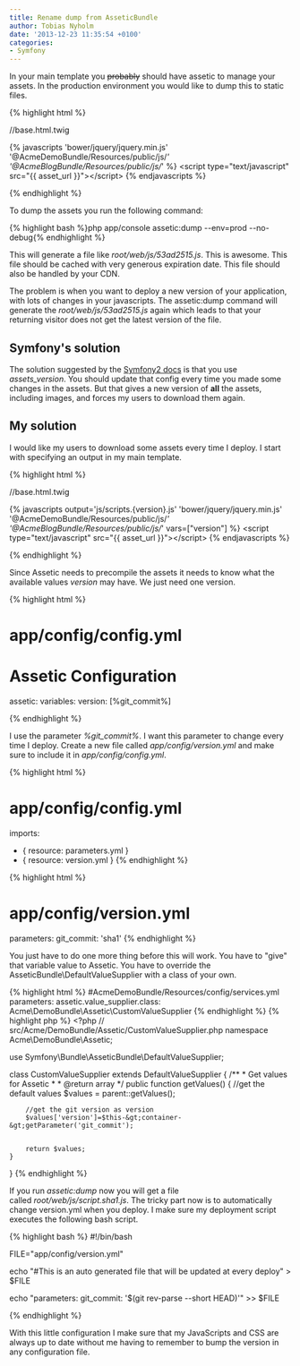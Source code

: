 ```yaml
---
title: Rename dump from AsseticBundle
author: Tobias Nyholm
date: '2013-12-23 11:35:54 +0100'
categories:
- Symfony
---
```


In your main template you <span style="text-decoration: line-through;">probably</span> should have assetic to manage your assets. In the production environment you would like to dump this to static files.


{% highlight html %}


//base.html.twig


\{\% javascripts
 'bower/jquery/jquery.min.js'
 '@AcmeDemoBundle/Resources/public/js/*'
 '@AcmeBlogBundle/Resources/public/js/*'
\%\}
 &lt;script type=&quot;text/javascript&quot; src=&quot;{{ asset_url }}&quot;&gt;&lt;/script&gt;
 \{\% endjavascripts \%\}


{% endhighlight %}


To dump the assets you run the following command:


{% highlight bash %}php app/console assetic:dump --env=prod --no-debug{% endhighlight %}


This will generate a file like <em>root/web/js/53ad2515.js</em>. This is awesome. This file should be cached with very generous expiration date. This file should also be handled by your CDN.


The problem is when you want to deploy a new version of your application, with lots of changes in your javascripts. The assetic:dump command will generate the <em>root/web/js/53ad2515.js</em> again which leads to that your returning visitor does not get the latest version of the file.

<h2>Symfony's solution</h2>

The solution suggested by the <a href="http://symfony.com/doc/current/reference/configuration/framework.html#ref-framework-assets-version">Symfony2 docs</a> is that you use <em>assets_version</em>. You should update that config every time you made some changes in the assets. But that gives a new version of <strong>all</strong> the assets, including images, and forces my users to download them again.

<h2>My solution</h2>

I would like my users to download some assets every time I deploy. I start with specifying an output in my main template.


{% highlight html %}


//base.html.twig


\{\% javascripts output='js/scripts.{version}.js'
'bower/jquery/jquery.min.js'
'@AcmeDemoBundle/Resources/public/js/*'
'@AcmeBlogBundle/Resources/public/js/*'
 vars=[&quot;version&quot;]
\%\}
&lt;script type=&quot;text/javascript&quot; src=&quot;{{ asset_url }}&quot;&gt;&lt;/script&gt;
\{\% endjavascripts \%\}


{% endhighlight %}


Since Assetic needs to precompile the assets it needs to know what the available values <em>version</em> may have. We just need one version.


{% highlight html %}
# app/config/config.yml
# Assetic Configuration
assetic:
  variables:
    version: [%git_commit%]


{% endhighlight %}


I use the parameter <em>%git_commit%</em>. I want this parameter to change every time I deploy. Create a new file called <em>app/config/version.yml</em> and make sure to include it in <em>app/config/config.yml</em>.


{% highlight html %}
# app/config/config.yml
imports:
  - { resource: parameters.yml }
  - { resource: version.yml }
{% endhighlight %}


{% highlight html %}
# app/config/version.yml
parameters:
 git_commit: 'sha1'
{% endhighlight %}


You just have to do one more thing before this will work. You have to "give" that variable value to Assetic. You have to override the AsseticBundle\DefaultValueSupplier with a class of your own.


{% highlight html %}
#AcmeDemoBundle/Resources/config/services.yml
parameters:
  assetic.value_supplier.class: Acme\DemoBundle\Assetic\CustomValueSupplier
{% endhighlight %}
{% highlight php %}
&lt;?php
// src/Acme/DemoBundle/Assetic/CustomValueSupplier.php
namespace Acme\DemoBundle\Assetic;


use Symfony\Bundle\AsseticBundle\DefaultValueSupplier;


class CustomValueSupplier extends DefaultValueSupplier
{
    /**
     * Get values for Assetic
     *
     * @return array
     */
    public function getValues()
    {
        //get the default values
        $values = parent::getValues();


        //get the git version as version
        $values['version']=$this-&gt;container-&gt;getParameter('git_commit');


        return $values;
    }
}
{% endhighlight %}


If you run <em>assetic:dump</em> now you will get a file called <em>root/web/js/script.sha1.js</em>. The tricky part now is to automatically change version.yml when you deploy. I make sure my deployment script executes the following bash script.


{% highlight bash %}
#!/bin/bash


FILE=&quot;app/config/version.yml&quot;


echo &quot;#This is an auto generated file that will be updated at every deploy&quot; &gt; $FILE


echo &quot;parameters:
 git_commit: '$(git rev-parse --short HEAD)'&quot; &gt;&gt; $FILE


{% endhighlight %}


With this little configuration I make sure that my JavaScripts and CSS are always up to date without me having to remember to bump the version in any configuration file.

